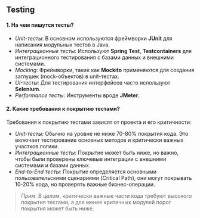 ## Testing

#### 1. На чем пишутся тесты?
- *Unit-тесты*: В основном используются фреймворки **JUnit** для написания модульных тестов в Java.
- *Интеграционные тесты*: Используют **Spring Test**, **Testcontainers** для интеграционного тестирования с базами данных и внешними системами.
- *Mocking*: Фреймворки, такие как **Mockito** применяются для создания заглушек (mock-объектов) в unit-тестах.
- *UI-тесты*: Для тестирования интерфейсов часто используют **Selenium**.
- *Performance тесты*: Инструменты вроде **JMeter**.

#### 2. Какие требования к покрытию тестами?
Требования к покрытию тестами зависят от проекта и его критичности:

- *Unit-тесты*: Обычно на уровне не ниже 70-80% покрытия кода. Это включает тестирование основных методов и критически важных участков логики.
- *Интеграционные тесты*: Покрытие может быть ниже, но важно, чтобы были проверены ключевые интеграции с внешними системами и базами данных.
- *End-to-End тесты*: Покрытие определяется основными пользовательскими сценариями (Critical Path), они могут покрывать 10-20% кода, но проверять важные бизнес-операции.

>*Прим*.
>В целом, критически важные части кода требуют высокого покрытия тестами, а для менее критичных модулей порог покрытия может быть ниже.